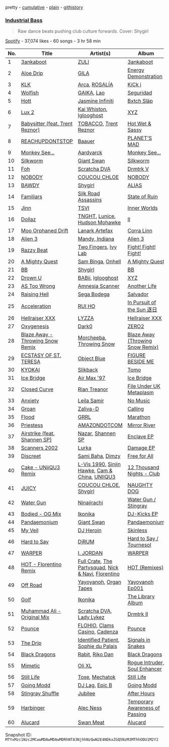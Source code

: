 pretty - [cumulative](/playlists/cumulative/37i9dQZF1DX9ilnsFNjAAc.md) - [plain](/playlists/plain/37i9dQZF1DX9ilnsFNjAAc) - [githistory](https://github.githistory.xyz/mackorone/spotify-playlist-archive/blob/main/playlists/plain/37i9dQZF1DX9ilnsFNjAAc)

### [Industrial Bass](https://open.spotify.com/playlist/37i9dQZF1DX9ilnsFNjAAc)

> Raw dance beats pushing club culture forwards\. Cover: Shygirl

[Spotify](https://open.spotify.com/user/spotify) - 37,074 likes - 60 songs - 3 hr 58 min

| No. | Title | Artist(s) | Album | Length |
|---|---|---|---|---|
| 1 | [3ankaboot](https://open.spotify.com/track/3rOdA7uimljndAKhnLG4Lt) | [ZULI](https://open.spotify.com/artist/5Kur13kkU4pOoNFAE8K0YF) | [3ankaboot](https://open.spotify.com/album/4Y5GjjC9uAPHtciumxAo0z) | 3:34 |
| 2 | [Aloe Drip](https://open.spotify.com/track/2Xh3vWOz2mh1TsoYO4afVx) | [GILA](https://open.spotify.com/artist/5PnSe8WPnWtneLiLlsp6FM) | [Energy Demonstration](https://open.spotify.com/album/0u40iGIWdpZj4skJFx9dhT) | 3:21 |
| 3 | [KLK](https://open.spotify.com/track/2ZFu40Ik8VsUE9H87W0MmZ) | [Arca](https://open.spotify.com/artist/4SQdUpG4f7UbkJG3cJ2Iyj), [ROSALÍA](https://open.spotify.com/artist/7ltDVBr6mKbRvohxheJ9h1) | [KiCk i](https://open.spotify.com/album/6fumIfDEAppI5NCGHQEBSr) | 3:47 |
| 4 | [Wolfish](https://open.spotify.com/track/1kKNgd93PMTekQniB8QNbv) | [GAIKA](https://open.spotify.com/artist/543QE1sqcqcNAL8JSK4Jzd), [Lao](https://open.spotify.com/artist/2zDEnKW6qy7E4M9A2c2YAZ) | [Seguridad](https://open.spotify.com/album/5Jww8BxBhFWAxo49lvAh3Q) | 3:22 |
| 5 | [Hott](https://open.spotify.com/track/31Xdw0ZM27KYZC4vLTY7Gw) | [Jasmine Infiniti](https://open.spotify.com/artist/4Ii6N7zTISiFbVsUPPD0sE) | [Bxtch Släp](https://open.spotify.com/album/5ZQgUIk9rZc7JpbTqwpp2F) | 5:47 |
| 6 | [Lux 2](https://open.spotify.com/track/5UMauUXLf6lWbi1eH6MdME) | [Kai Whiston](https://open.spotify.com/artist/0hktkVFcCRG9z2NTXE6jhl), [Iglooghost](https://open.spotify.com/artist/7LCDnUQYE07fnKbo46SVLB) | [XYZ](https://open.spotify.com/album/5BefoLRwqaVBuQpQkNKiyO) | 3:31 |
| 7 | [Babysitter \(feat\. Trent Reznor\)](https://open.spotify.com/track/6WiquOyTwUPnhFomdiPRzX) | [TOBACCO](https://open.spotify.com/artist/3ikKyCOrsMeANi0d5u8BCR), [Trent Reznor](https://open.spotify.com/artist/0hRijdwO8UsJMudc3476ma) | [Hot Wet & Sassy](https://open.spotify.com/album/4AwRfUkwwP6h8QSMl1Fzpt) | 2:17 |
| 8 | [REACHUPDONTSTOP](https://open.spotify.com/track/50MQXEs1GS72XrNG4uXL2F) | [Baauer](https://open.spotify.com/artist/25fqWEebq6PoiGQIHIrdtv) | [PLANET'S MAD](https://open.spotify.com/album/6uqNRIEzOXHDQRTXsOBqSW) | 4:00 |
| 9 | [Monkey See...](https://open.spotify.com/track/42zqi6m9L89EPBIlBeQ16U) | [Aardvarck](https://open.spotify.com/artist/3JR7NAWvzkrZR3pKwrixS3) | [Monkey See...](https://open.spotify.com/album/50bZiYghbY2zlcMgoc3lX4) | 5:47 |
| 10 | [Silkworm](https://open.spotify.com/track/4OnN0jEOJW4VVF4nvqvkAP) | [Giant Swan](https://open.spotify.com/artist/0Pb1JB8ps5wlHniYSgRnum) | [Silkworm](https://open.spotify.com/album/3kmokPfbCakHuInhmWz1xp) | 5:25 |
| 11 | [Foh](https://open.spotify.com/track/5KOzLFWT6o3ACbNmCC6gGU) | [Scratcha DVA](https://open.spotify.com/artist/4RsQj1228RD7TFtUGCKRg7) | [Drmtrk V](https://open.spotify.com/album/7n1cf3SUccyhmdDgCXRoog) | 4:06 |
| 12 | [NOBODY](https://open.spotify.com/track/3YoXksESEwIkPsH1gZBq4r) | [COUCOU CHLOE](https://open.spotify.com/artist/5xmw3tD4MbvhA1ay1U0HEC) | [NOBODY](https://open.spotify.com/album/0QkYU5KB8lMH9XOj5kUiRe) | 1:56 |
| 13 | [BAWDY](https://open.spotify.com/track/1bMG9DKuMJhdwTSTtphTDC) | [Shygirl](https://open.spotify.com/artist/3M3wTTCDwicRubwMyHyEDy) | [ALIAS](https://open.spotify.com/album/3lpcZOAsYJzvPepNSbzMSb) | 2:34 |
| 14 | [Familiars](https://open.spotify.com/track/5ckxGXw6Awq0Qrzj2IjmVd) | [Silk Road Assassins](https://open.spotify.com/artist/3Bwlxe7rFmvWcEkAnA6FRZ) | [State of Ruin](https://open.spotify.com/album/1vx9B58AqRjAlvzH0pOWgu) | 2:54 |
| 15 | [Jinn](https://open.spotify.com/track/1eu1i0zc9KNa7GOzoFl7It) | [TSVI](https://open.spotify.com/artist/0uea1sBqx37JwQznLWxqeE) | [Inner Worlds](https://open.spotify.com/album/4DN13fYd1TQpeUkLQa4pVR) | 5:23 |
| 16 | [Dollaz](https://open.spotify.com/track/4ONsmdb2GIWjZ667tiD7HT) | [TNGHT](https://open.spotify.com/artist/40jiZfvsiAi1aIarh5Z3d3), [Lunice](https://open.spotify.com/artist/5I0593TTVPzkanWW8xsTns), [Hudson Mohawke](https://open.spotify.com/artist/6olWbKW2VLhFCHfOi0iEDb) | [II](https://open.spotify.com/album/6bAD8hkcYj2bCFZg6CzhmC) | 3:13 |
| 17 | [Moo Orphaned Drift](https://open.spotify.com/track/0cmk7Q6WwhsP6PR6WjjqLR) | [Lanark Artefax](https://open.spotify.com/artist/02fDf7HEPtBZLtPzCyxSR2) | [Corra Linn](https://open.spotify.com/album/0bSbfW1TMuJlJpL53ghtn5) | 4:44 |
| 18 | [Alien 3](https://open.spotify.com/track/0p1mXyTLG962tEKo6g5NBb) | [Mandy, Indiana](https://open.spotify.com/artist/2nDJxXJ7PtW7eLpFXcGH3u) | [Alien 3](https://open.spotify.com/album/1oiHh5cTcLLZBbYXa2Oht8) | 6:17 |
| 19 | [Razzy Beat](https://open.spotify.com/track/6s6RtUrhYdOxJ70rNyCKh8) | [Two Fingers](https://open.spotify.com/artist/2AminfyJLRagEeHO6H6bCS), [Ivy Lab](https://open.spotify.com/artist/3VXCvo9Sr0hbZ4mk6VOKBs) | [Fight! Fight! Fight!](https://open.spotify.com/album/3eVEXomIzqJM9kM8BCqCI2) | 3:19 |
| 20 | [A Mighty Quest](https://open.spotify.com/track/0POJynKv5Lq3HGJxQfvWAx) | [Sam Binga](https://open.spotify.com/artist/2oyU4eToyQkxAFjkB3blsi), [Onhell](https://open.spotify.com/artist/66SJhirDGiBwr3tfvu3a0t) | [A Mighty Quest](https://open.spotify.com/album/5fqHxGDPxnbY0IoX7mJTl6) | 3:53 |
| 21 | [BB](https://open.spotify.com/track/5LbZrfWzafeYlwzbHtpAqD) | [Shygirl](https://open.spotify.com/artist/3M3wTTCDwicRubwMyHyEDy) | [BB](https://open.spotify.com/album/4P1xQUR8dEHCvHkYvtfd2I) | 2:46 |
| 22 | [Drown U](https://open.spotify.com/track/5Qorbb9mOtPHu0adPY2Znz) | [BABii](https://open.spotify.com/artist/30qGwXnygZNCzxjN7QsIR0), [Iglooghost](https://open.spotify.com/artist/7LCDnUQYE07fnKbo46SVLB) | [XYZ](https://open.spotify.com/album/5BefoLRwqaVBuQpQkNKiyO) | 2:37 |
| 23 | [AS Too Wrong](https://open.spotify.com/track/74wUpuW4tRQJJGiucm4JfJ) | [Amnesia Scanner](https://open.spotify.com/artist/2J3LwjEkmryU6BSAubwbMF) | [Another Life](https://open.spotify.com/album/0H6yPrBlXON15blsgmA4Aq) | 4:14 |
| 24 | [Raising Hell](https://open.spotify.com/track/5q9F2CNzrrNQMM7l62S2c6) | [Sega Bodega](https://open.spotify.com/artist/1ZvF4Sgnre3Rk2CpiNy077) | [Salvador](https://open.spotify.com/album/7sutGPUG2T56ubUjlhSaE9) | 4:10 |
| 25 | [Acceleration](https://open.spotify.com/track/7IKUcmgtqaD9m6k8Du7lWv) | [RUI HO](https://open.spotify.com/artist/2sTDVUq42SO6yVfD7c9r0J) | [In Pursuit of the Sun 逐日](https://open.spotify.com/album/2BEcYdcJqUITFJkDGFUOzP) | 4:05 |
| 26 | [Hellraiser XXX](https://open.spotify.com/track/6upzVdL5cvkIpJBveed0NJ) | [LYZZA](https://open.spotify.com/artist/57xaBKepmdqQ6BjXkiHa4B) | [Hellraiser XXX](https://open.spotify.com/album/0J7VDGjrQi9tIQAMq2ySIH) | 4:03 |
| 27 | [Oxygenesis](https://open.spotify.com/track/6nUjywA9WxzdtSJEkkUg0r) | [Dark0](https://open.spotify.com/artist/1Jehpab4kMvjrpsHcBtYHR) | [ZERO2](https://open.spotify.com/album/1YUGatFxMZCGLDO611dDXL) | 2:48 |
| 28 | [Blaze Away \- Throwing Snow Remix](https://open.spotify.com/track/2Yp7Ulnqr80EqEla4GRx2G) | [Morcheeba](https://open.spotify.com/artist/6bWxFw65IEJzBYjx3SxUXd), [Throwing Snow](https://open.spotify.com/artist/0Qur5LqqAVVunjY2PnjhUp) | [Blaze Away \(Throwing Snow Remix\)](https://open.spotify.com/album/2M903dUWZcuXCDxvahm07N) | 3:23 |
| 29 | [ECSTASY OF ST\. TERESA](https://open.spotify.com/track/7GYlqodPA2sXLI11yE44NZ) | [Object Blue](https://open.spotify.com/artist/51rzklJj6mqBOEXOiOPqY7) | [FIGURE BESIDE ME](https://open.spotify.com/album/1ua3QVWei0VVsllQKUtFxB) | 6:40 |
| 30 | [KYOKAI](https://open.spotify.com/track/7Eve0LgYwsaCKsQnRpPHzi) | [Slikback](https://open.spotify.com/artist/0NwRAG9DawUqqgur9925fA) | [Tomo](https://open.spotify.com/album/38CmagnFPEGJMwZHpjGPCr) | 2:28 |
| 31 | [Ice Bridge](https://open.spotify.com/track/4B8HqglWbTLLs0jvQv2S9V) | [Air Max '97](https://open.spotify.com/artist/5DTUVDQxl5fDiY2plzFP9R) | [Ice Bridge](https://open.spotify.com/album/5krCbpOUzawFzyze0yfYuN) | 4:55 |
| 32 | [Closed Curve](https://open.spotify.com/track/3tXMsUB2y34fg0FHvI4XJj) | [Rian Treanor](https://open.spotify.com/artist/6un6trkuuP46AZM0kkY8Yx) | [File Under UK Metaplasm](https://open.spotify.com/album/1GOCqu141EPdI8yiwfSBSY) | 5:09 |
| 33 | [Anxiety](https://open.spotify.com/track/55EUSGKBeZSHmy53mRKk2k) | [Leila Samir](https://open.spotify.com/artist/3SEWWBoysH0FKZ7KROMAaG) | [No Music](https://open.spotify.com/album/7v3Pl4Bak76OUNIQdwTe0Q) | 4:16 |
| 34 | [Groan](https://open.spotify.com/track/3DoCZ2f1fP4AU40pAjPonj) | [Zaliva\-D](https://open.spotify.com/artist/28wvoKGy5TxdUPxZVNzygo) | [Calling](https://open.spotify.com/album/4bGFKMAoLAdxxTaLFOM1Y4) | 4:38 |
| 35 | [Flood](https://open.spotify.com/track/2r9eNtlbaV8yXiNlz05Zp7) | [GRRL](https://open.spotify.com/artist/0JpzRsUcCKSyr44mQiosNg) | [Marathon](https://open.spotify.com/album/70viF1RwTpvFJeLreXzMb8) | 3:34 |
| 36 | [Priestess](https://open.spotify.com/track/1F96wp4Aa2l2ygMcmSX75w) | [AMAZONDOTCOM](https://open.spotify.com/artist/2wSYqnT1Cu1oQcFFspe0Ie) | [Mirror River](https://open.spotify.com/album/6uAcSbDR2nBr6WPE1IOgf3) | 6:41 |
| 37 | [Airstrike \(feat\. Shannen SP\)](https://open.spotify.com/track/7xwI2dDogSlNw5TENOov4s) | [Nazar](https://open.spotify.com/artist/6JBAyC8fskYhZHKXI5VRdq), [Shannen SP](https://open.spotify.com/artist/7hcpmtt4sP0aEMCxypuGfK) | [Enclave EP](https://open.spotify.com/album/5v2xKxoplmrwdNmjVDIL9s) | 4:30 |
| 38 | [Scanners 2002](https://open.spotify.com/track/3i4r6I6CQB8eO6DKXl9pF7) | [Lurka](https://open.spotify.com/artist/1fRMz4kvu4hItUYYZHwZ08) | [Damage EP](https://open.spotify.com/album/7xHOM03xLz7cEfNDRTVy11) | 2:42 |
| 39 | [Discreet](https://open.spotify.com/track/7gcqRGADHoNfA2wEhbE0S1) | [Sami Baha](https://open.spotify.com/artist/0NqV34fP3RUaWutqpupv7c), [Dimzy](https://open.spotify.com/artist/45L2JKXSD1OAxJSKpMjZie) | [Free for All](https://open.spotify.com/album/2xS0JhHacgOzFSwDdt9Pzk) | 2:31 |
| 40 | [Cake \- UNiiQU3 Remix](https://open.spotify.com/track/10uB7q0OpZ04C1dgCcrKKl) | [L\-Vis 1990](https://open.spotify.com/artist/3Av5YRDWBegMumHlMOIa91), [Sinjin Hawke](https://open.spotify.com/artist/5qKCgbxBDmDc9Ckgmt4EaN), [Cam & China](https://open.spotify.com/artist/4801sdBxePkTFNoJHn88Nw), [UNIIQU3](https://open.spotify.com/artist/5aR8qSaApKChlZvzB0Jfpx) | [12 Thousand Nights \- Club](https://open.spotify.com/album/3PZN5DDF6Pddby2ETZpWgg) | 3:07 |
| 41 | [JUICY](https://open.spotify.com/track/7v7UZAX5TR64Pmvda8kI8E) | [COUCOU CHLOE](https://open.spotify.com/artist/5xmw3tD4MbvhA1ay1U0HEC), [Shygirl](https://open.spotify.com/artist/3M3wTTCDwicRubwMyHyEDy) | [NAUGHTY DOG](https://open.spotify.com/album/58NX2JGkFppV0NQJqv0yEp) | 2:26 |
| 42 | [Water Gun](https://open.spotify.com/track/7ITqe34Vj9CTG4A0vLPHrI) | [Ninajirachi](https://open.spotify.com/artist/3MekbRujJg5VZThubOlrkR) | [Water Gun / Stingray](https://open.spotify.com/album/6SlfMCIV2Jd20Tnhu78QA4) | 4:14 |
| 43 | [Bodied \- OG Mix](https://open.spotify.com/track/5YEf9ip9XiCiHac7YRkHX5) | [Ikonika](https://open.spotify.com/artist/1GbZUOowT6BhrI9QVoUniG) | [DJ\-Kicks EP](https://open.spotify.com/album/4qwvX4iedw4JeIcTtiHUCw) | 4:38 |
| 44 | [Pandaemonium](https://open.spotify.com/track/5me2adkCbJjK6f7VrdUlL0) | [Giant Swan](https://open.spotify.com/artist/0Pb1JB8ps5wlHniYSgRnum) | [Pandaemonium](https://open.spotify.com/album/3FQpDZp9dl3lhCSqaAJSFH) | 4:58 |
| 45 | [My Veil](https://open.spotify.com/track/1UaNpssuND7BoQ3DQ9HkFx) | [DJ Heroin](https://open.spotify.com/artist/1ZznMp2icJ7UKHwLqDlgKW) | [Skinless](https://open.spotify.com/album/18l4S7JgwEEH6nkezbSgps) | 4:44 |
| 46 | [Hard to Say](https://open.spotify.com/track/76AfvAd3jn7pOa2LJee2v2) | [DjRUM](https://open.spotify.com/artist/4HwlolvniI44ETSg5tajeZ) | [Hard to Say / Tournesol](https://open.spotify.com/album/79SiFWKw4CHOctTbe3U4aD) | 6:41 |
| 47 | [WARPER](https://open.spotify.com/track/1DMtmqhxuI9hexsEKQjsHx) | [I\. JORDAN](https://open.spotify.com/artist/5RMLpCv3ic2KtGnqJ7eMG4) | [WARPER](https://open.spotify.com/album/73Rn5FyAEfY4wDyahArAHq) | 4:12 |
| 48 | [HOT \- Florentino Remix](https://open.spotify.com/track/12wmgaotWpT7L2pv6G7ZE3) | [Full Crate](https://open.spotify.com/artist/0JeTRYMH7FoBiMcLXg1n8g), [The Partysquad](https://open.spotify.com/artist/2dQgOfBP52UwjegY8FwJAY), [Nick & Navi](https://open.spotify.com/artist/7x6iPPYRfmbacrdRChvYp3), [Florentino](https://open.spotify.com/artist/1rhVQSyhxNOMN6RHi2sB44) | [HOT \(Remixes\)](https://open.spotify.com/album/2V455jdMkssf0SdpBkg4vX) | 3:21 |
| 49 | [Off Road](https://open.spotify.com/track/2wjU2LuGr2stO5pB4X9eML) | [Yayoyanoh](https://open.spotify.com/artist/0fzgjxZTQn4E7y3MGPI3AC), [Organ Tapes](https://open.spotify.com/artist/2dSa2lW4FLaQcPlzAcZOTS) | [Yayoyanoh Ep001](https://open.spotify.com/album/2rOJhywSlonMAXuC7VR6Wk) | 3:04 |
| 50 | [Golf](https://open.spotify.com/track/2Bu6nGjaWlW0q6MiCDNWMJ) | [Ikonika](https://open.spotify.com/artist/1GbZUOowT6BhrI9QVoUniG) | [The Library Album](https://open.spotify.com/album/5oUlk9BedZHnMYDVaHtaXk) | 2:31 |
| 51 | [Muhammad Ali \- Original Mix](https://open.spotify.com/track/0T0MJzkXiAvnnZ0XRyXZdZ) | [Scratcha DVA](https://open.spotify.com/artist/4RsQj1228RD7TFtUGCKRg7), [Lady Lykez](https://open.spotify.com/artist/1nR7ltX9Vpms7eTzrTDkTw) | [Drmtrk II](https://open.spotify.com/album/3Dh51hsahLEDBqRowPLvID) | 2:24 |
| 52 | [Pounce](https://open.spotify.com/track/0wdgTXpl7C4Y1bCDSGObH1) | [FLOHIO](https://open.spotify.com/artist/7qffELscxpltKCso3ByH67), [Clams Casino](https://open.spotify.com/artist/5vSQUyT33qxr1xAX2Tkf3A), [Cadenza](https://open.spotify.com/artist/1bNzXbgsvRae7iPvgdwLsh) | [Pounce](https://open.spotify.com/album/4aPyjcIQmlVzXuePvMBID7) | 3:24 |
| 53 | [The Drip](https://open.spotify.com/track/65Ub39ZeqI2Ybad13gNJTS) | [Identified Patient](https://open.spotify.com/artist/7f8YjXIXYXMDWaYCICYUUD), [Sophie du Palais](https://open.spotify.com/artist/35bmpfYBO4XTtt4HOmIJ7I) | [Signals in Snakes](https://open.spotify.com/album/2afYDJCjgBlbNmO5vmqCmo) | 5:59 |
| 54 | [Black Dragons](https://open.spotify.com/track/3hkaTxcPol9mojh5NupAT3) | [Rabit](https://open.spotify.com/artist/2X3e2rDdxibDfJGv0CwS7A), [Riko Dan](https://open.spotify.com/artist/3bICaFrkiRTZgXE5cMLv2y) | [Black Dragons](https://open.spotify.com/album/0eJF1w6vSoYGLahJ1tyjFv) | 3:05 |
| 55 | [Mimetic](https://open.spotify.com/track/6jtNPGYjvuUN0cWXjuAk5a) | [Oli XL](https://open.spotify.com/artist/3L3ejltt5dmjXkES4YSGKX) | [Rogue Intruder, Soul Enhancer](https://open.spotify.com/album/5GDLaN1HaXPTAx16UYZAvZ) | 5:34 |
| 56 | [Still Life](https://open.spotify.com/track/6YV2ZpwYd6w1mXPvKgSJUR) | [Toxe](https://open.spotify.com/artist/30peMqLlbR5jf0qe1MmLlk), [Mechatok](https://open.spotify.com/artist/4poYOxVqlpDTelhhiJcSrW) | [Still Life](https://open.spotify.com/album/2v3WKTcGhKCXhok9uFoQqb) | 4:26 |
| 57 | [Going Modd](https://open.spotify.com/track/7yzSIvMahNSLwvgwqV3p21) | [DJ Lag](https://open.spotify.com/artist/1svX5cMlY22N60RxwzeJNO), [Epic B](https://open.spotify.com/artist/6xY8OHC6hKe0hCheJvIUNz) | [Going Modd](https://open.spotify.com/album/2KYHSDryMLYVclmNthRcl6) | 3:05 |
| 58 | [Stingray Shuffle](https://open.spotify.com/track/0NRQU03YgYNli44FANtQDN) | [Jubilee](https://open.spotify.com/artist/2J0nrQnGGAgPlgQz4hj7iK) | [After Hours](https://open.spotify.com/album/7JsfdXH01XsWF2uVqvpPOk) | 2:43 |
| 59 | [Harbinger](https://open.spotify.com/track/3smLcr5e84zq10h2LXByED) | [Alec Ness](https://open.spotify.com/artist/3qIOkb1528LbR4UIwJefsr) | [Temporary Awareness of Passing](https://open.spotify.com/album/1Or89jf0Su8WpBINgkvVLI) | 3:07 |
| 60 | [Alucard](https://open.spotify.com/track/2ibgB5zU0EGIh1x7JM8AMD) | [Swan Meat](https://open.spotify.com/artist/20GBDDzRPgnhVRuIjkrSd6) | [Alucard](https://open.spotify.com/album/0KlEXfI6QhODTsxKdSjrl4) | 5:12 |

Snapshot ID: `MTYxMzc1Nzc2MCwwMDAwMDAwMDRhNTA3NjhhNzQwN2E4NDkxZGQ5NzM3MThhODU1M2Y2`
